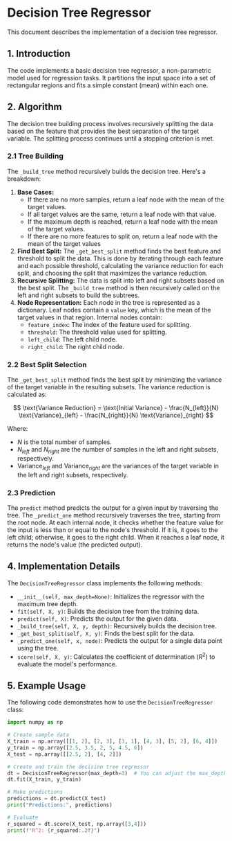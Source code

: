 # Decision Tree Regressor

This document describes the implementation of a decision tree regressor.

## 1. Introduction
The code implements a basic decision tree regressor, a non-parametric model used for regression tasks. It partitions the input space into a set of rectangular regions and fits a simple constant (mean) within each one.

## 2. Algorithm

The decision tree building process involves recursively splitting the data based on the feature that provides the best separation of the target variable. The splitting process continues until a stopping criterion is met.

### 2.1 Tree Building
The `_build_tree` method recursively builds the decision tree.  Here's a breakdown:

1.  **Base Cases:**
    * If there are no more samples, return a leaf node with the mean of the target values.
    * If all target values are the same, return a leaf node with that value.
    * If the maximum depth is reached, return a leaf node with the mean of the target values.
    * If there are no more features to split on, return a leaf node with the mean of the target values
2.  **Find Best Split:** The `_get_best_split` method finds the best feature and threshold to split the data.  This is done by iterating through each feature and each possible threshold, calculating the variance reduction for each split, and choosing the split that maximizes the variance reduction.
3.  **Recursive Splitting:** The data is split into left and right subsets based on the best split.  The `_build_tree` method is then recursively called on the left and right subsets to build the subtrees.
4.  **Node Representation:** Each node in the tree is represented as a dictionary.  Leaf nodes contain a `value` key, which is the mean of the target values in that region.  Internal nodes contain:
    * `feature_index`: The index of the feature used for splitting.
    * `threshold`: The threshold value used for splitting.
    * `left_child`: The left child node.
    * `right_child`: The right child node.

### 2.2 Best Split Selection
The `_get_best_split` method finds the best split by minimizing the variance of the target variable in the resulting subsets.  The variance reduction is calculated as:

$$
\text{Variance Reduction} = \text{Initial Variance} - \frac{N_{left}}{N} \text{Variance}_{left} - \frac{N_{right}}{N} \text{Variance}_{right}
$$

Where:
-   $N$ is the total number of samples.
-   $N_{left}$ and $N_{right}$ are the number of samples in the left and right subsets, respectively.
-   $\text{Variance}_{left}$ and $\text{Variance}_{right}$ are the variances of the target variable in the left and right subsets, respectively.

### 2.3 Prediction
The `predict` method predicts the output for a given input by traversing the tree.  The `_predict_one` method recursively traverses the tree, starting from the root node.  At each internal node, it checks whether the feature value for the input is less than or equal to the node's threshold.  If it is, it goes to the left child; otherwise, it goes to the right child.  When it reaches a leaf node, it returns the node's value (the predicted output).

## 4. Implementation Details

The `DecisionTreeRegressor` class implements the following methods:

-   `__init__(self, max_depth=None)`: Initializes the regressor with the maximum tree depth.
-   `fit(self, X, y)`: Builds the decision tree from the training data.
-   `predict(self, X)`: Predicts the output for the given data.
-   `_build_tree(self, X, y, depth)`: Recursively builds the decision tree.
-   `_get_best_split(self, X, y)`: Finds the best split for the data.
-   `_predict_one(self, x, node)`: Predicts the output for a single data point using the tree.
-  `score(self, X, y)`: Calculates the coefficient of determination ($R^2$) to evaluate the model's performance.

## 5. Example Usage

The following code demonstrates how to use the `DecisionTreeRegressor` class:

```python
import numpy as np

# Create sample data
X_train = np.array([[1, 2], [2, 3], [3, 1], [4, 3], [5, 2], [6, 4]])
y_train = np.array([2.5, 3.5, 2, 5, 4.5, 6])
X_test = np.array([[2.5, 2], [4, 2]])

# Create and train the decision tree regressor
dt = DecisionTreeRegressor(max_depth=3)  # You can adjust the max_depth
dt.fit(X_train, y_train)

# Make predictions
predictions = dt.predict(X_test)
print("Predictions:", predictions)

# Evaluate
r_squared = dt.score(X_test, np.array([3,4]))
print(f"R^2: {r_squared:.2f}")
```